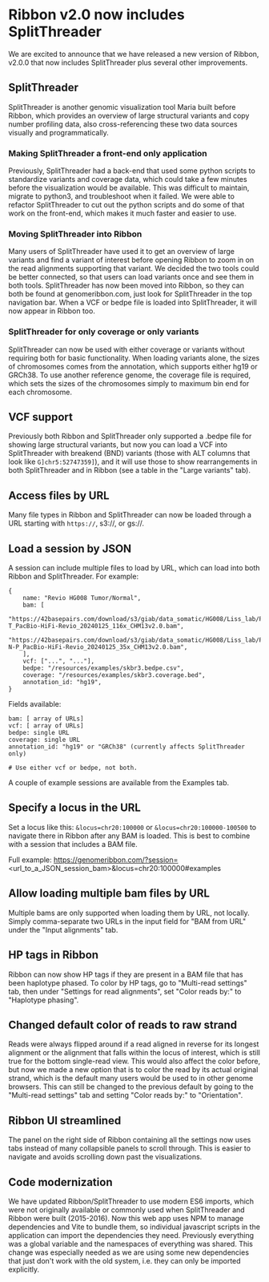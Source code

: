 # Ribbon v2.0 now includes SplitThreader

We are excited to announce that we have released a new version of Ribbon, v2.0.0 that now includes
SplitThreader plus several other improvements.

## SplitThreader

SplitThreader is another genomic visualization tool Maria built before Ribbon, which provides an overview of large structural variants and copy number profiling data, also cross-referencing these two data sources visually and programmatically.

### Making SplitThreader a front-end only application

Previously, SplitThreader had a back-end that used some python scripts to standardize variants and coverage data, which could take a few minutes before the visualization would be available. This was difficult to maintain, migrate to python3, and troubleshoot when it failed. We were able to refactor SplitThreader to cut out the python scripts and do some of that work on the front-end, which makes it much faster and easier to use.

### Moving SplitThreader into Ribbon

Many users of SplitThreader have used it to get an overview of large variants and find a variant of interest before opening Ribbon to zoom in on the read alignments supporting that variant. We decided the two tools could be better connected, so that users can load variants once and see them in both tools. SplitThreader has now been moved into Ribbon, so they can both be found at genomeribbon.com, just look for SplitThreader in the top navigation bar.
When a VCF or bedpe file is loaded into SplitThreader, it will now appear in Ribbon too.

### SplitThreader for only coverage or only variants

SplitThreader can now be used with either coverage or variants without requiring both for basic functionality.
When loading variants alone, the sizes of chromosomes comes from the annotation, which supports either hg19 or GRCh38. To use another reference genome, the coverage file is required, which sets the sizes of the chromosomes simply to maximum bin end for each chromosome.

## VCF support

Previously both Ribbon and SplitThreader only supported a .bedpe file for showing large structural variants, but now you can load a VCF into SplitThreader with breakend (BND) variants (those with ALT columns that look like `G]chr5:52747359]`), and it will use those to show rearrangements in both SplitThreader and in Ribbon (see a table in the "Large variants" tab).

## Access files by URL

Many file types in Ribbon and SplitThreader can now be loaded through a URL starting with `https://`, s3://, or gs://. 

## Load a session by JSON

A session can include multiple files to load by URL, which can load into both Ribbon and SplitThreader.
For example: 

```
{
    name: "Revio HG008 Tumor/Normal",
    bam: [
      "https://42basepairs.com/download/s3/giab/data_somatic/HG008/Liss_lab/PacBio_Revio_20240125/HG008-T_PacBio-HiFi-Revio_20240125_116x_CHM13v2.0.bam",
      "https://42basepairs.com/download/s3/giab/data_somatic/HG008/Liss_lab/PacBio_Revio_20240125/HG008-N-P_PacBio-HiFi-Revio_20240125_35x_CHM13v2.0.bam",
    ],
    vcf: ["...", "..."],
    bedpe: "/resources/examples/skbr3.bedpe.csv",
    coverage: "/resources/examples/skbr3.coverage.bed",
    annotation_id: "hg19",
}
```

Fields available:

```
bam: [ array of URLs]
vcf: [ array of URLs]
bedpe: single URL
coverage: single URL
annotation_id: "hg19" or "GRCh38" (currently affects SplitThreader only)

# Use either vcf or bedpe, not both.
```

A couple of example sessions are available from the Examples tab.

## Specify a locus in the URL

Set a locus like this: `&locus=chr20:100000` or `&locus=chr20:100000-100500` to navigate there in Ribbon after any BAM is loaded. This is best to combine with a session that includes a BAM file.

Full example:
https://genomeribbon.com/?session=<url_to_a_JSON_session_bam>&locus=chr20:100000#examples

## Allow loading multiple bam files by URL

Multiple bams are only supported when loading them by URL, not locally. Simply comma-separate two URLs in the input field for "BAM from URL" under the "Input alignments" tab.

## HP tags in Ribbon

Ribbon can now show HP tags if they are present in a BAM file that has been haplotype phased. To color by HP tags, go to "Multi-read settings" tab, then under "Settings for read alignments", set "Color reads by:" to "Haplotype phasing".

## Changed default color of reads to raw strand

Reads were always flipped around if a read aligned in reverse for its longest alignment or the alignment that falls within the locus of interest, which is still true for the bottom single-read view. This would also affect the color before, but now we made a new option that is to color the read by its actual original strand, which is the default many users would be used to in other genome browsers. This can still be changed to the previous default by going to the "Multi-read settings" tab and setting "Color reads by:" to "Orientation".

## Ribbon UI streamlined

The panel on the right side of Ribbon containing all the settings now uses tabs instead of many collapsible panels to scroll through. This is easier to navigate and avoids scrolling down past the visualizations.

## Code modernization

We have updated Ribbon/SplitThreader to use modern ES6 imports, which were not originally available or commonly used when SplitThreader and Ribbon were built (2015-2016). Now this web app uses NPM to manage dependencies and Vite to bundle them, so individual javascript scripts in the application can import the dependencies they need. Previously everything was a global variable and the namespaces of everything was shared. This change was especially needed as we are using some new dependencies that just don't work with the old system, i.e. they can only be imported explicitly.
